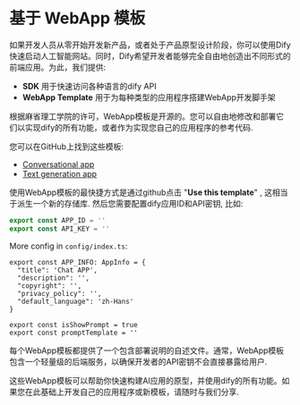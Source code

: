 # 基于 WebApp 模板

如果开发人员从零开始开发新产品，或者处于产品原型设计阶段，你可以使用Dify快速启动人工智能网站。同时，Dify希望开发者能够完全自由地创造出不同形式的前端应用。为此，我们提供:

* **SDK** 用于快速访问各种语言的dify API
* **WebApp Template** 用于为每种类型的应用程序搭建WebApp开发脚手架

根据麻省理工学院的许可，WebApp模板是开源的。您可以自由地修改和部署它们以实现dify的所有功能，或者作为实现您自己的应用程序的参考代码.

您可以在GitHub上找到这些模板:

* [Conversational app](https://github.com/langgenius/webapp-conversation)
* [Text generation app](https://github.com/langgenius/webapp-text-generator)

使用WebApp模板的最快捷方式是通过github点击 "**Use this template**" , 这相当于派生一个新的存储库. 然后您需要配置dify应用ID和API密钥, 比如:

```javascript
export const APP_ID = ''
export const API_KEY = ''
```

More config in `config/index.ts`:

```
export const APP_INFO: AppInfo = {
  "title": 'Chat APP',
  "description": '',
  "copyright": '',
  "privacy_policy": '',
  "default_language": 'zh-Hans'
}

export const isShowPrompt = true
export const promptTemplate = ''
```

每个WebApp模板都提供了一个包含部署说明的自述文件。通常，WebApp模板包含一个轻量级的后端服务，以确保开发者的API密钥不会直接暴露给用户.

这些WebApp模板可以帮助你快速构建AI应用的原型，并使用dify的所有功能。如果您在此基础上开发自己的应用程序或新模板，请随时与我们分享.
